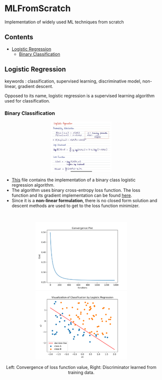 # MLFromScratch
Implementation of widely used ML techniques from scratch

## Contents
- [Logistic Regression](#logistic-regression)
    - [Binary Classification](#binary-classification)


## Logistic Regression

keywords : classification, supervised learning, discriminative model, non-linear, gradient descent.

Opposed to its name, logistic regression is a supervised learning algorithm used for classification. 

### Binary Classification

<p align="center">
<img src="logistic-regression/images/theory.jpg" alt="theory" width="200"/>
</p>

- [This]() file contains the implementation of a binary class logistic regression algorithm. 
- The algorithm uses binary cross-entropy loss function. The loss function and its gradient implementation can be found [here]().
- Since it is a **non-linear formulation**, there is no closed form solution and descent methods are used to get to the loss function minimizer.

<br/>

<p align="center">
<img src="logistic-regression/images/lossfunc.png" alt="loss function" width="300"/>
<img src="logistic-regression/images/discriminator.png" alt="discriminator" width="300"/>
</p>
<p align = "center">
Left: Convergence of loss function value, Right: Discriminator learned from training data.
</p>
